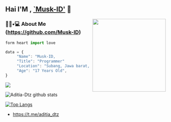 ## Hai I'M , [`Musk-ID'](https://github.com/Musk-ID) 👋

<img align='right' src="https://media2.giphy.com/media/Ll22OhMLAlVDb8UQWe/giphy.gif" width="230">

### 👨🏻•💻 About Me (https://github.com/Musk-ID)

```js
form heart import love

data = {
     "Name": "Musk-ID,
     "Title": "Programmer"
     "Location": "Subang, Jawa barat, Indonesia",
     "Age": "17 Years Old",
}
```

![](https://komarev.com/ghpvc/?username=Musk-ID&color=red)

![Aditia-Dtz github stats](https://github-readme-stats.vercel.app/api?username=Musk-ID&show_icons=true&theme=default)

[![Top Langs](https://github-readme-stats.vercel.app/api/top-langs/?username=dtz-aditia&layout=compact)](https://github.com/Musk-ID)

 + https://t.me/aditia_dtz
